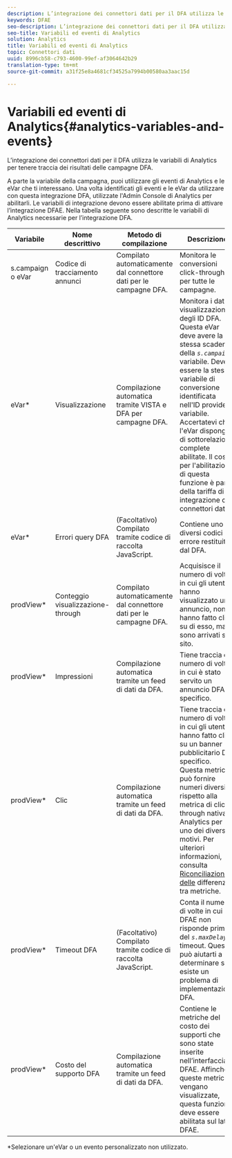 ```yaml
---
description: L’integrazione dei connettori dati per il DFA utilizza le variabili di Analytics per tenere traccia dei risultati delle campagne DFA.
keywords: DFAE
seo-description: L’integrazione dei connettori dati per il DFA utilizza le variabili di Analytics per tenere traccia dei risultati delle campagne DFA.
seo-title: Variabili ed eventi di Analytics
solution: Analytics
title: Variabili ed eventi di Analytics
topic: Connettori dati
uuid: 8996cb58-c793-4600-99ef-af3064642b29
translation-type: tm+mt
source-git-commit: a31f25e8a4681cf34525a7994b00580aa3aac15d

---
```



# Variabili ed eventi di Analytics{#analytics-variables-and-events}

L’integrazione dei connettori dati per il DFA utilizza le variabili di Analytics per tenere traccia dei risultati delle campagne DFA.

A parte la variabile della campagna, puoi utilizzare gli eventi di Analytics e le eVar che ti interessano. Una volta identificati gli eventi e le eVar da utilizzare con questa integrazione DFA, utilizzate l'Admin Console di Analytics per abilitarli. Le variabili di integrazione devono essere abilitate prima di attivare l’integrazione DFAE. Nella tabella seguente sono descritte le variabili di Analytics necessarie per l’integrazione DFA.

| Variabile | Nome descrittivo | Metodo di compilazione | Descrizione |
|---|---|---|---|
| s.campaign o eVar | Codice di tracciamento annunci | Compilato automaticamente dal connettore dati per le campagne DFA. | Monitora le conversioni click-through per tutte le campagne. |
| eVar* | Visualizzazione | Compilazione automatica tramite VISTA e DFA per campagne DFA. | Monitora i dati di visualizzazione degli ID DFA. Questa eVar deve avere la stessa scadenza della *`s.campaign`* variabile. Deve essere la stessa variabile di conversione identificata nell'ID provider variabile. Accertatevi che l'eVar disponga di sottorelazioni complete abilitate. Il costo per l'abilitazione di questa funzione è parte della tariffa di integrazione dei connettori dati |
| eVar* | Errori query DFA | (Facoltativo) Compilato tramite codice di raccolta JavaScript. | Contiene uno dei diversi codici di errore restituiti dal DFA. |
| prodView* | Conteggio visualizzazione-through | Compilato automaticamente dal connettore dati per le campagne DFA. | Acquisisce il numero di volte in cui gli utenti hanno visualizzato un annuncio, non hanno fatto clic su di esso, ma sono arrivati sul sito. |
| prodView* | Impressioni | Compilazione automatica tramite un feed di dati da DFA. | Tiene traccia del numero di volte in cui è stato servito un annuncio DFAE specifico. |
| prodView* | Clic | Compilazione automatica tramite un feed di dati da DFA. | Tiene traccia del numero di volte in cui gli utenti hanno fatto clic su un banner pubblicitario DFA specifico. Questa metrica può fornire numeri diversi rispetto alla metrica di click-through nativa di Analytics per uno dei diversi motivi. Per ulteriori informazioni, consulta [Riconciliazione delle](/help/import/data-connectors/dfa-data-connector-analytics/dfa-reconciling-metric-discrepancies.md) differenze tra metriche. |
| prodView* | Timeout DFA | (Facoltativo) Compilato tramite codice di raccolta JavaScript. | Conta il numero di volte in cui il DFAE non risponde prima del *`s.maxDelay`* timeout. Questo può aiutarti a determinare se esiste un problema di implementazione DFA. |
| prodView* | Costo del supporto DFA | Compilazione automatica tramite un feed di dati da DFA. | Contiene le metriche del costo dei supporti che sono state inserite nell’interfaccia DFAE. Affinché queste metriche vengano visualizzate, questa funzione deve essere abilitata sul lato DFAE. |

*Selezionare un'eVar o un evento personalizzato non utilizzato.
